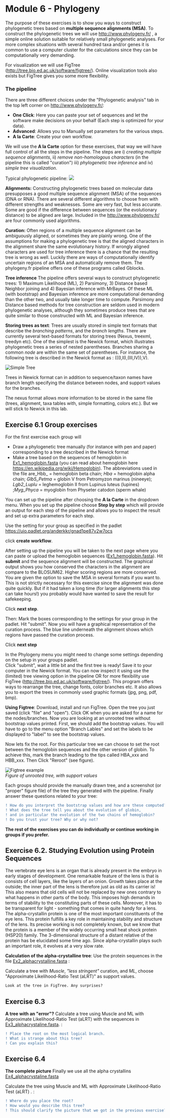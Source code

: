 # Module 6 - Phylogeny

The purpose of these exercises is to show you ways to construct phylogenetic trees based on **multiple sequence alignments (MSA)**. To construct the phylogenetic trees we will use http://www.phylogeny.fr/ , a simple online solution suitable for relatively small phylogenetic analyses. For more complex situations with several hundred taxa and/or genes it is common to use a computer cluster for the calculations since they can be computationally very demanding.

For visualization we will use FigTree (http://tree.bio.ed.ac.uk/software/figtree/). Online visualization tools also exists but FigTree gives you some more flexibility.


### The pipeline

There are three different choices under the "Phylogenetic analysis" tab in the top left corner on http://www.phylogeny.fr/:
- **One Click**: Here you can paste your set of sequences and let the software make decisions on your behalf (Each step is optimized for your data).
- **Advanced**: Allows you to Manually set parameters for the various steps.
- **A la Carte**: Create your own workflow.

We will use the **A la Carte** option for these exercises, that way we will have full control of all the steps in the pipeline.
The steps are i) _creating multiple sequence alignments_, ii) _remove non-homologous characters_ (in the pipeline this is called "curation") iii) _phylogenetic tree inference_ and iv) _simple tree visualization_.


Typical phylogenetic pipeline:
![](data/Pipeline.png)

**Alignments:**
Constructing phylogenetic trees based on molecular data presupposes a good multiple sequence alignment (MSA) of the sequences (DNA or RNA).  There are several different algorithms to choose from with different strengths and weaknesses. Some are very fast, but less accurate. Some are good if the difference between sequences (or the evolutionary distance) to be aligned are large. Included in the http://www.phylogeny.fr/ are four commonly used algorithms.

**Curation:**
Often regions of a multiple sequence alignment can be ambiguously aligned, or sometimes they are plainly wrong. One of the assumptions for making a phylogenetic tree is that the aligned characters in the alignment share the same evolutionary history. If wrongly aligned characters are used for tree inference there is a chance that the resulting tree is wrong as well. Luckily there are ways of computationally identify uncertain regions of an MSA and automatically remove them. The phylogeny.fr pipeline offers one of these programs called Gblocks.

**Tree inference**
The pipeline offers several ways to construct phylogenetic trees: 1) Maximum Likelihood (ML), 2) Parsimony, 3) Distance based Neighbor joining and 4) Bayesian inference with MrBayes. Of these ML (with bootstrap) and Bayesian inference are more computational demanding than the other two, and usually take longer time to compute. Parsimony and Distance based methods for tree construction are seldom used in modern phylogenetic analyses, although they sometimes produce trees that are quite similar to those constructed with ML and Bayesian inference.


**Storing trees as text**:
Trees are usually stored in simple text formats that describe the _branching patterns_, and the _branch lengths_. There are currently several text-based formats for storing trees (Nexus, treexml, treedyn etc). One of the simplest is the Newick format, which illustrates phylogenetic trees a series of nested parentheses. Branches sharing a common _node_ are within the same set of parentheses.
For instance, the following tree is described in the Newick format as : (((I,II),(III,IV)),V).

![Simple Tree](data/Fig_newick.png)

Trees in Newick format can in addition to sequence/taxon names have branch length specifying the distance between nodes, and support values for the branches.

The nexus format allows more information to be stored in the same file (trees, alignment, taxa tables with, simple formatting, colors etc.). But we will stick to Newick in this lab.  




###
## Exercise 6.1 Group exercises
For the first exercise each group will
- Draw  a phylogenetic tree manually (for instance with pen and paper) corresponding to a tree described in the Newick format
- Make a tree based on the sequences of hemoglobin in [Ex1_hemoglobin.fasta](Ex1_hemoglobin.fasta) (you can read about hemoglobin here https://en.wikipedia.org/wiki/Hemoglobin). The abbreviations used in the file are_Hbb_ = hemoglobin beta chain; _Hba_ = hemoglobin alpha chain; _Glb5_Petma_  = globin V from Petromyzon marinus (nineeye); _Lgb2_Luplu_ = leghemoglobin II from Lupinus luteus (lupines) ;_Myg_Phyca_ = myoglobin from Physeter catodon (sperm whale)  



You can set up the pipeline after choosing the **A la Carte** in the dropdown menu. When you set up the pipeline choose **Step by step**  which will provide an output for each step of the pipeline and allows you to inspect the result and set up extra parameters for each step.

Use the setting for your group as specified in the padlet
https://uio.padlet.org/anderkkr/gnad1pe87v2w7ocs

click **create workflow**.

After setting up the pipeline you will be taken to the next page where you can paste or upload the hemoglobin sequences ([Ex1_hemoglobin.fasta](Ex1_hemoglobin.fasta)). Hit **submit** and the sequence alignment will be constructed. The graphical output shows you how conserved the characters in the alignment are compare to the BLOSUM62. Higher scoring regions are more conserved. You are given the option to save the MSA in several formats if you want to. This is not strictly necessary for this exercise since the alignment was done quite quickly. But if it had taken a long time (for larger alignments this step can take hours!) you probably would have wanted to save the result for safekeeping.

Click **next step**.  

Then: Mark the boxes corresponding to the settings for your group in the padlet. Hit "submit". Now you will have a graphical representation of the curation process. The blue line underneath the alignment shows which regions  have passed the curation process.

Click **next step**  

In the Phylogeny menu you might need to change some settings depending on the setup in your groups padlet.  
Click "submit", wait a little bit and the first tree is ready! Save it to your computer in the Newick format. You can now inspect it using use the (limited) tree viewing option in the pipeline OR for more flexibility use FigTree (http://tree.bio.ed.ac.uk/software/figtree/). This program offers ways to rearrange the tree, change fonts, color branches etc. It also allows you to export the trees in commonly used graphic formats (jpg, png, pdf, bmp).

**Using Figtree**:
Download, install and run FigTree. Open the tree you just saved (click "file" and "open"). Click OK when you are asked for a name for the nodes/branches. Now you are looking at an unrooted tree without bootstrap values printed. First, we should add the bootstrap values. You will have to go to the menu option "Branch Lables" and set the labels to be displayed to "label" to see the bootstrap values.

Now lets fix the root. For this particular tree we can choose to set the root between the hemoglobin sequences and the other version of globin. To achieve this, mark the branch leading to the tips called HBA_xxx and HBB_xxx. Then Click "Reroot" (see figure).


![Figtree example](data/Figtree_example.png)  
_Figure of unrooted tree, with support values_


Each groups should provide the manually drawn tree, and a screenshot (or "proper" figure file) of the tree they generated with the pipeline. Finally answer these questions related to your tree:

```diff
! How do you interpret the bootstrap values and how are these computed?
! What does the tree tell you about the evolution of globin,
! and in particular the evolution of the two chains of hemoglobin?
! Do you trust your tree? Why or why not?
````

**The rest of the exercises you can do individually or continue working in groups if you prefer.**

## Exercise 6.2. Studying Evolution using Protein Sequences  

The vertebrate eye lens is an organ that is already present in the embryo in early stages of development. One remarkable feature of the lens is that is consists of cell layers, like the layers of an onion. Growth takes place at the outside; the inner part of the lens is therefore just as old as its carrier is! This also means that old cells will not be replaced by new ones contrary to what happens in other parts of the body. This imposes high demands in terms of stability to the constituting parts of these cells. Moreover, it has to be transparent for light - something that comes in quite handy for a lens.
 The alpha-crystallin protein is one of the most important constituents of the eye lens. This protein fulfills a key role in maintaining stability and structure of the lens. Its precise working is not completely known, but we know that the protein is a member of the widely occurring small heat shock protein (HSP20) family. The 3-dimensional structure of a distant relative of the protein has be elucidated some time ago. Since alpha-crystallin plays such an important role, it evolves at a very slow rate.

**Calculation of the alpha-crystalline tree**:
Use the protein sequences in the file [Ex2_alphacrystalline.fasta](Ex2_alphacrystalline.fasta) :

Calculate a tree with _Muscle_, _"less stringent"_ curation, and _ML_, choose "Approximate Likelihood-Ratio Test (aLRT)" as support values.

```diff
Look at the tree in FigTree. Any surprises?
```
## Exercise 6.3
**A tree with an "error"?**
Calculate a tree using Muscle and ML with Approximate Likelihood-Ratio Test (aLRT) with the sequences in [Ex3_alphacrystaline.fasta](Ex3_alphacrystaline.fasta).  :

```diff
! Place the root on the most logical branch.
! What is strange about this tree?
! Can you explain this?
```

## Exercise 6.4
**The complete picture**
Finally we use all the alpha crystallins [Ex4_alphacrystaline.fasta](Ex4_alphacrystaline.fasta)

Calculate the tree using Muscle and ML with Approximate Likelihood-Ratio Test (aLRT) .  :

```diff
! Where do you place the root?
! How would you describe this tree?
! This should clarify the picture that we got in the previous exercise?
```
